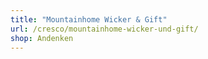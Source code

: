 ```yaml
---
title: "Mountainhome Wicker & Gift"
url: /cresco/mountainhome-wicker-und-gift/
shop: Andenken
---
```

